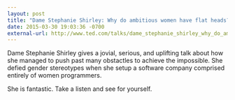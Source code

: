 ```yaml
---
layout: post
title: "Dame Stephanie Shirley: Why do ambitious women have flat heads?"
date: 2015-03-30 19:03:36 -0700
external-url: http://www.ted.com/talks/dame_stephanie_shirley_why_do_ambitious_women_have_flat_heads
---
```


Dame Stephanie Shirley gives a jovial, serious, and uplifting talk about
how she managed to push past many obstactles to achieve the impossible. She
defied gender stereotypes when she setup a software company comprised
entirely of women programmers.

She is fantastic. Take a listen and see for yourself.

